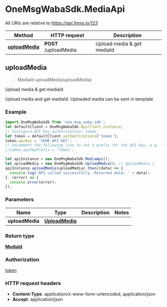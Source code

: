 # OneMsgWabaSdk.MediaApi

All URIs are relative to *https://api.1msg.io/123*

Method | HTTP request | Description
------------- | ------------- | -------------
[**uploadMedia**](MediaApi.md#uploadMedia) | **POST** /uploadMedia | Upload media &amp; get mediaId



## uploadMedia

> MediaId uploadMedia(uploadMedia)

Upload media &amp; get mediaId

Upload media and get mediaId. Uploaded media can be sent in template

### Example

```javascript
import OneMsgWabaSdk from 'one_msg_waba_sdk';
let defaultClient = OneMsgWabaSdk.ApiClient.instance;
// Configure API key authorization: token
let token = defaultClient.authentications['token'];
token.apiKey = 'YOUR API KEY';
// Uncomment the following line to set a prefix for the API key, e.g. "Token" (defaults to null)
//token.apiKeyPrefix = 'Token';

let apiInstance = new OneMsgWabaSdk.MediaApi();
let uploadMedia = new OneMsgWabaSdk.UploadMedia(); // UploadMedia | 
apiInstance.uploadMedia(uploadMedia).then((data) => {
  console.log('API called successfully. Returned data: ' + data);
}, (error) => {
  console.error(error);
});

```

### Parameters


Name | Type | Description  | Notes
------------- | ------------- | ------------- | -------------
 **uploadMedia** | [**UploadMedia**](UploadMedia.md)|  | 

### Return type

[**MediaId**](MediaId.md)

### Authorization

[token](../README.md#token)

### HTTP request headers

- **Content-Type**: application/x-www-form-urlencoded, application/json
- **Accept**: application/json

